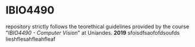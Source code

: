 # IBIO4490
repository strictly follows the teorethical guidelines provided by the course "*IBIO4490 - Computer Vision*" at Uniandes. 
**2019**
sfoisdfsaofofdsoufds
lieshflesahfleahfleaf
